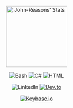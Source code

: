 <div class="badges-githubstats">
  <p align="center">
    <img src="https://github-readme-stats.vercel.app/api?username=John-Reasons&theme=tokyonight&show_icons=true&hide_border=true&count_private=true" alt="John-Reasons' Stats" height="165">
    <!--<img src="https://github-readme-streak-stats.herokuapp.com/?user=John-Reasons&theme=tokyonight&hide_border=true" alt="John-Reasons' Streak" height="165">-->
  </p>
</div>

<div id="header" align="center">
  <img src="https://komarev.com/ghpvc/?username=John-Reasons&style=flat&color=blueviolet" alt=""/>
</div>

<div id="header" align="center">
  <img src="https://img.shields.io/badge/Bash-4EAA25?logo=gnubash&logoColor=fff" alt="Bash"/>
  <img src="https://custom-icon-badges.demolab.com/badge/C%23-%23239120.svg?logo=cshrp&logoColor=white" alt="C#"/>
  <img src="https://img.shields.io/badge/HTML-%23E34F26.svg?logo=html5&logoColor=white" alt="HTML"/>
</div>

<div id="header" align="center">
  <p>
    <img src="https://custom-icon-badges.demolab.com/badge/LinkedIn-0A66C2?logo=linkedin-white&logoColor=fff" alt="LinkedIn"/>
    <a href="https://dev.to/john_reasons" target="_blank" rel="noopener noreferrer"><img src="https://img.shields.io/badge/Dev.to-0A0A0A?logo=devdotto&logoColor=white" alt="Dev.to"/></a>
  </p>
  <p>
    <a href="https://keybase.io/johnreasons" target="_blank" rel="noopener noreferrer"><img src="https://img.shields.io/badge/Keybase.io-johnreasons-blue" alt="Keybase.io"/></a>
  </p>
</div>

<!--
Note: Add Socials:
- Linkedin

##Badges
https://shields.io/badges
https://github.com/inttter/md-badges

Todo List:
- [ ] TBD 1
- [ ] TBD 2.
- [ ] TBD III......

-->
